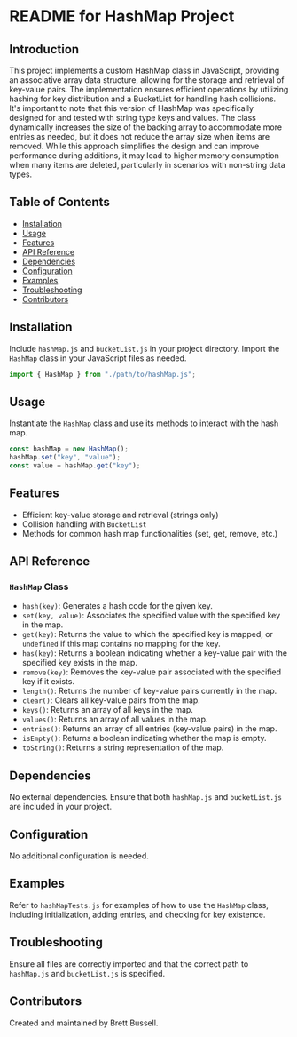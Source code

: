# README for HashMap Project

## Introduction

This project implements a custom HashMap class in JavaScript, providing an associative array data structure, allowing for the storage and retrieval of key-value pairs. The implementation ensures efficient operations by utilizing hashing for key distribution and a BucketList for handling hash collisions. It's important to note that this version of HashMap was specifically designed for and tested with string type keys and values. The class dynamically increases the size of the backing array to accommodate more entries as needed, but it does not reduce the array size when items are removed. While this approach simplifies the design and can improve performance during additions, it may lead to higher memory consumption when many items are deleted, particularly in scenarios with non-string data types.

## Table of Contents

- [Installation](#installation)
- [Usage](#usage)
- [Features](#features)
- [API Reference](#api-reference)
- [Dependencies](#dependencies)
- [Configuration](#configuration)
- [Examples](#examples)
- [Troubleshooting](#troubleshooting)
- [Contributors](#contributors)

## Installation

Include `hashMap.js` and `bucketList.js` in your project directory. Import the `HashMap` class in your JavaScript files as needed.

```javascript
import { HashMap } from "./path/to/hashMap.js";
```

## Usage

Instantiate the `HashMap` class and use its methods to interact with the hash map.

```javascript
const hashMap = new HashMap();
hashMap.set("key", "value");
const value = hashMap.get("key");
```

## Features

- Efficient key-value storage and retrieval (strings only)
- Collision handling with `BucketList`
- Methods for common hash map functionalities (set, get, remove, etc.)

## API Reference

### `HashMap` Class

- `hash(key)`: Generates a hash code for the given key.
- `set(key, value)`: Associates the specified value with the specified key in the map.
- `get(key)`: Returns the value to which the specified key is mapped, or `undefined` if this map contains no mapping for the key.
- `has(key)`: Returns a boolean indicating whether a key-value pair with the specified key exists in the map.
- `remove(key)`: Removes the key-value pair associated with the specified key if it exists.
- `length()`: Returns the number of key-value pairs currently in the map.
- `clear()`: Clears all key-value pairs from the map.
- `keys()`: Returns an array of all keys in the map.
- `values()`: Returns an array of all values in the map.
- `entries()`: Returns an array of all entries (key-value pairs) in the map.
- `isEmpty()`: Returns a boolean indicating whether the map is empty.
- `toString()`: Returns a string representation of the map.

## Dependencies

No external dependencies. Ensure that both `hashMap.js` and `bucketList.js` are included in your project.

## Configuration

No additional configuration is needed.

## Examples

Refer to `hashMapTests.js` for examples of how to use the `HashMap` class, including initialization, adding entries, and checking for key existence.

## Troubleshooting

Ensure all files are correctly imported and that the correct path to `hashMap.js` and `bucketList.js` is specified.

## Contributors

Created and maintained by Brett Bussell.
